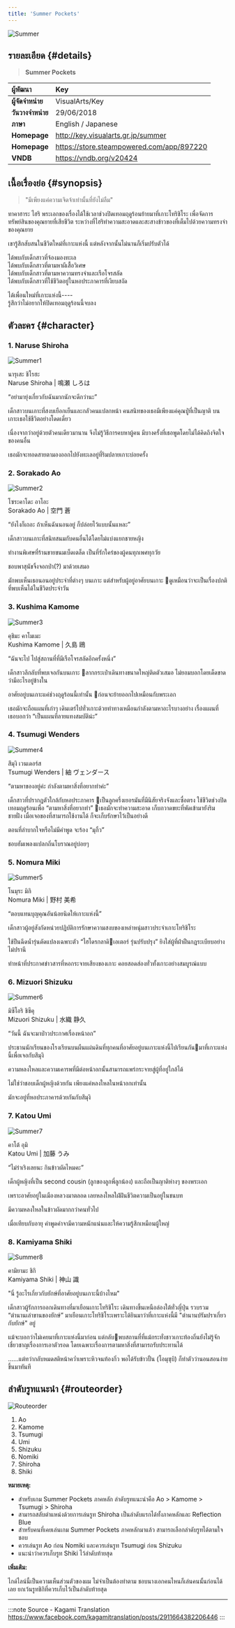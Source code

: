 ```yaml
---
title: 'Summer Pockets'
---
```


![Summer](https://res.cloudinary.com/kagamiweb/image/upload/v1631600912/visualnovel/preview/summer.jpg)

## รายละเอียด {#details}

> **Summer Pockets**  

| ผู้พัฒนา | Key |
| :---- | :---- |
| **ผู้จัดจำหน่าย** | VisualArts/Key |
| **วันวางจำหน่าย** | 29/06/2018 |
| **ภาษา** | English / Japanese |
| **Homepage** | http://key.visualarts.gr.jp/summer |
| **Homepage** | https://store.steampowered.com/app/897220 |
| **VNDB** | https://vndb.org/v20424 |

## เนื้อเรื่องย่อ {#synopsis}

> "มีเพียงแค่ความเจิดจ้าเท่านั้นที่ยังไม่ลืม"

ทาคาฮาระ ไฮริ พระเอกของเรื่องได้ใช้เวลาช่วงปิดเทอมฤดูร้อนย้ายมาที่เกาะโทริชิโระ เพื่อจัดการทรัพย์สินของคุณยายที่เสียชีวิต
ระหว่างที่ไฮริทำความสะอาดและสะสางข้าวของที่เต็มไปด้วยความทรงจำของคุณยาย 

เขารู้สึกสับสนในชีวิตใหม่ที่เกาะแห่งนี้ แต่หลังจากนั้นไม่นานก็เริ่มปรับตัวได้

ได้พบกับเด็กสาวที่จ้องมองทะเล  
ได้พบกับเด็กสาวที่ตามหาผีเสื้อวิเศษ  
ได้พบกับเด็กสาวที่ตามหาความทรงจำและเรือโจรสลัด  
ได้พบกับเด็กสาวที่ใช้ชีวิตอยู่ในหอประภาคารที่เงียบสงัด  

ได้เพื่อนใหม่ที่เกาะแห่งนี้----  
รู้สึกว่าไม่อยากให้ปิดเทอมฤดูร้อนนี้จบลง

## ตัวละคร {#character}

### 1. Naruse Shiroha

![Summer1](https://res.cloudinary.com/kagamiweb/image/upload/v1631600911/visualnovel/preview/summer_character1.jpg)

นารุเสะ ชิโรฮะ  
Naruse Shiroha | 鳴瀬 しろは

“อย่ามายุ่งเกี่ยวกับฉันมากนักจะดีกว่านะ”

เด็กสาวบนเกาะที่สงบเยือกเย็นและกลัวคนแปลกหน้า คนสนิทของเธอมีเพียงแค่คุณปู่ที่เป็นญาติ บนเกาะเธอใช้ชีวิตอย่างโดดเดี่ยว

เนื่องจากว่าอยู่ด้วยตัวคนเดียวมานาน จึงไม่รู้วิธีการคบหาผู้คน มีบางครั้งที่เธอพูดโดยไม่ได้คิดถึงจิตใจของคนอื่น

เธอมักจะทอดสายตามองออกไปยังทะเลอยู่ที่ริมปลายเกาะบ่อยครั้ง

### 2. Sorakado Ao

![Summer2](https://res.cloudinary.com/kagamiweb/image/upload/v1631600912/visualnovel/preview/summer_character2.jpg)

โซระคาโดะ อาโอะ  
Sorakado Ao | 空門 蒼

“ยังไงก็เถอะ ถ้าเห็นฉันนอนอยู่ ก็ปล่อยไว้แบบนั้นแหละ”

เด็กสาวบนเกาะที่สนิทสนมกับคนอื่นได้โดยไม่แบ่งแยกชายหญิง

ทำงานพิเศษที่ร้านขายขนมเบ็ดเตล็ด เป็นที่รักใคร่ของผู้คนทุกเพศทุกวัย

ชอบพาสุนัขจิ้งจอกป่า(?) มาด้วยเสมอ

มักพบเห็นเธอนอนอยู่ประจำที่ต่างๆ บนเกาะ แต่สำหรับผู้อยู่อาศัยบนเกาะ ดูเหมือนว่าจะเป็นเรื่องปกติที่พบเห็นได้ในชีวิตประจำวัน

### 3. Kushima Kamome

![Summer3](https://res.cloudinary.com/kagamiweb/image/upload/v1631600912/visualnovel/preview/summer_character3.jpg)

คุชิมะ คาโมเมะ  
Kushima Kamome | 久島 鴎

“ฉันจะไป ไปสู่สถานที่ที่มีเรือโจรสลัดอีกครั้งหนึ่ง”

เด็กสาวลึกลับที่พบเจอกันบนเกาะ ลากกระเป๋าเดินทางขนาดใหญ่ติดตัวเสมอ
ไม่ยอมบอกโดยเด็ดขาดว่ามีอะไรอยู่ข้างใน

อาศัยอยู่บนเกาะแค่ช่วงฤดูร้อนนี้เท่านั้น ก่อนจะย้ายออกไปเหมือนกับพระเอก

เธอมักจะถือแผนที่เก่าๆ เดินเตร่ไปทั่วเกาะด้วยท่าทางเหมือนกำลังตามหาอะไรบางอย่าง เรื่องแผนที่ เธอบอกว่า “เป็นแผนที่ลายแทงสมบัติน่ะ”

### 4. Tsumugi Wenders

![Summer4](https://res.cloudinary.com/kagamiweb/image/upload/v1631600912/visualnovel/preview/summer_character4.jpg)

สึมุงิ เวนเดอร์ส  
Tsumugi Wenders | 紬 ヴェンダース

“ตามหาของอยู่ค่ะ กำลังตามหาสิ่งที่อยากทำค่ะ”

เด็กสาวที่ปรากฏตัวใกล้กับหอประภาคาร เป็นลูกครึ่งเยอรมันที่มีนิสัยจริงจังและซื่อตรง ใช้ชีวิตช่วงปิดเทอมฤดูร้อนเพื่อ “ตามหาสิ่งที่อยากทำ”
เธอมักจะทำความสะอาด เก็บกวาดขยะที่พัดเข้ามายังริมชายฝั่ง เมื่อเจอของที่สามารถใช้งานได้ ก็จะเก็บรักษาไว้เป็นอย่างดี

ตอนที่ลำบากใจหรือไม่มีคำพูด จะร้อง “มุกิ้ว”

ชอบฮัมเพลงแปลกถิ่นโบราณอยู่บ่อยๆ

### 5. Nomura Miki

![Summer5](https://res.cloudinary.com/kagamiweb/image/upload/v1631600912/visualnovel/preview/summer_character5.jpg)

โนมุระ มิกิ  
Nomura Miki | 野村 美希

“ตอบแทนบุญคุณอันน้อยนิดให้เกาะแห่งนี้”

เด็กสาวผู้อยู่สังกัดหน่วยปฏิบัติการรักษาความสงบของเหล่าหนุ่มสาวประจำเกาะโทริชิโระ

ใช้ปืนฉีดน้ำรุ่นดัดแปลงเฉพาะตัว “ไฮโดรกลาดิเอเตอร์ รุ่นปรับปรุง” ยิงใส่ผู้ที่ฝ่าฝืนกฎระเบียบอย่างไม่ปรานี

ทำหน้าที่ประกาศข่าวสารที่หอกระจายเสียงของเกาะ คอยสอดส่องทั่วทั้งเกาะอย่างสมบูรณ์แบบ

### 6. Mizuori Shizuku

![Summer6](https://res.cloudinary.com/kagamiweb/image/upload/v1631600912/visualnovel/preview/summer_character6.jpg)

มิซึโอริ ชิซึคุ  
Mizuori Shizuku | 水織 静久

“วันนี้ ฉันจะมาป่าวประกาศเรื่องหน้าอก”

ประธานนักเรียนของโรงเรียนบนผืนแผ่นดินที่ทุกคนที่อาศัยอยู่บนเกาะแห่งนี้ไปเรียนกันมาที่เกาะแห่งนี้เพื่อเจอกับสึมุงิ

ความหลงใหลและความเคารพที่มีต่อหน้าอกนั้นสามารถแพร่กระจายสู่ผู้ที่อยู่ใกล้ได้

ไม่ใช่ว่าชอบเด็กผู้หญิงด้วยกัน เพียงแค่หลงใหลในหน้าอกเท่านั้น

มักจะอยู่ที่หอประภาคารด้วยกันกับสึมุงิ

### 7. Katou Umi

![Summer7](https://res.cloudinary.com/kagamiweb/image/upload/v1631600912/visualnovel/preview/summer_character7.jpg)

คาโต้ อุมิ  
Katou Umi | 加藤 うみ

“ไม่ร่าเริงเลยนะ กินข้าวผัดไหมคะ”

เด็กผู้หญิงที่เป็น second cousin (ลูกของลูกพี่ลูกน้อง) และถือเป็นญาติห่างๆ ของพระเอก

เพราะอาศัยอยู่ในเมืองหลวงมาตลอด เลยหลงใหลใฝ่ฝันชีวิตความเป็นอยู่ในชนบท

มีความหลงใหลในข้าวผัดมากกว่าคนทั่วไป

เมื่อเทียบกับอายุ คำพูดคำจามีความหนักแน่นและให้ความรู้สึกเหมือนผู้ใหญ่

### 8. Kamiyama Shiki

![Summer8](https://res.cloudinary.com/kagamiweb/image/upload/v1631600912/visualnovel/preview/summer_character8.jpg)

คามิยามะ ชิกิ  
Kamiyama Shiki | 神山 識

"นี่ รู้อะไรเกี่ยวกับยักษ์ที่อาศัยอยู่บนเกาะนี้บ้างไหม"

เด็กสาวผู้รักการออกเดินทางที่มาเยือนเกาะโทริชิโระ เดินทางขึ้นเหนือล่องใต้ทั่วญี่ปุ่น รวบรวม “ตำนานเล่าขานของยักษ์” มาเยือนเกาะโทริชิโระเพราะได้ยินมาว่าที่เกาะแห่งนี้มี "ตำนานปรัมปราเกี่ยวกับยักษ์" อยู่

แม้จะบอกว่าไม่เคยมาที่เกาะแห่งนี้มาก่อน แต่กลับพบสถานที่ที่แม้กระทั่งชาวเกาะท้องถิ่นยังไม่รู้จัก เชี่ยวชาญเรื่องการเอาตัวรอด โดยเฉพาะเรื่องการตามหาสิ่งที่สามารถรับประทานได้

......แต่ทว่ากลับหมดสติหน้าคว่ำเพราะหิวจนท้องกิ่ว พอได้รับข้าวปั้น (โอมุซุบิ) ก็ทำตัวว่านอนสอนง่ายขึ้นมาทันที

## ลำดับรูทแนะนำ {#routeorder}

![Routeorder](https://res.cloudinary.com/kagamiweb/image/upload/v1631601576/visualnovel/preview/summer_routeorder.png)

1. Ao
2. Kamome
3. Tsumugi
4. Umi
5. Shizuku
6. Nomiki
7. Shiroha
8. Shiki

**หมายเหตุ:**
- สำหรับเกม Summer Pockets ภาคหลัก ลำดับรูทแนะนำคือ Ao > Kamome > Tsumugi > Shiroha
- สามารถสลับตำแหน่งด้วยการเล่นรูท Shiroha เป็นลำดับแรกได้ทั้งภาคหลักและ Reflection Blue
- สำหรับคนที่เคยเล่นเกม Summer Pockets ภาคหลักมาแล้ว สามารถเลือกลำดับรูทได้ตามใจชอบ
- ควรเล่นรูท Ao ก่อน Nomiki และควรเล่นรูท Tsumugi ก่อน Shizuku
- แนะนำว่าควรเก็บรูท Shiki ไว้ลำดับท้ายสุด

**เพิ่มเติม:**   

ไกด์ไลน์นี้เป็นความเห็นส่วนตัวของผม ไม่จำเป็นต้องทำตาม ชอบนางเอกคนไหนก็เล่นคนนั้นก่อนได้เลย ยกเว้นรูทชิกิที่ควรเก็บไว้เป็นลำดับท้ายสุด

---
:::note Source - Kagami Translation
https://www.facebook.com/kagamitranslation/posts/2911664382206446
:::